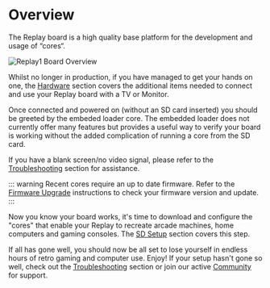 # Overview

The Replay board is a high quality base platform for the development and usage
of “cores“.

![Replay1 Board Overview](/images/overview_replay1.jpg "Replay 1 Board")

Whilst no longer in production, if you have managed to get your hands on one,
the [Hardware](./hardware) section covers the additional items needed to connect
and use your Replay board with a TV or Monitor.

Once connected and powered on (without an SD card inserted) you should be
greeted by the embeded loader core. The embedded loader does not currently offer
many features but provides a useful way to verify your board is working without
the added complication of running a core from the SD card.

If you have a blank screen/no video signal, please refer to the
[Troubleshooting](./troubleshooting) section for assistance.

::: warning
Recent cores require an up to date firmware. Refer to the
[Firmware Upgrade](./firmware-upgrade) instructions to check your firmware
version and update.
:::

Now you know your board works, it's time to download and configure the
"cores" that enable your Replay to recreate arcade machines, home computers
and gaming consoles. The [SD Setup](./sd-setup) section covers this step.

<!-- TODO: Configuration details to cover ini file tweaks that may be needed -->

If all has gone well, you should now be all set to lose yourself in endless
hours of retro gaming and computer use. Enjoy! If your setup hasn't gone so
well, check out the [Troubleshooting](./troubleshooting) section or
join our active [Community](/community) for support.

